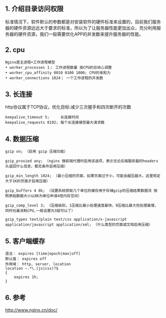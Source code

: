 ## 1. 介绍目录访问权限

​    标准情况下，软件默认的参数都是对安装软件的硬件标准来设置的，⽬前我们服务器的硬件资源远远⼤于要求的标准，所以为了让服务器性能更加出众，充分利⽤服 务器的硬件资源，我们⼀般需要优化APP的并发数来提升服务器的性能。

## 2. cpu

```
Nginx是主进程+⼯作进程模型
• worker_processes 1； ⼯作进程数量 按CPU的总核⼼调整
• worker_cpu_affinity 0010 0100 1000; CPU的亲和⼒
• worker_connections 1024； ⼀个⼯作进程的并发数
```

## 3. 长连接

http协议属于TCP协议，优化⽬标:减少三次握⼿和四次断开的次数

```
keepalive_timeout 5;     ⻓连接时间
keepalive_requests 8192; 每个⻓连接接受最⼤请求数
```

## 4. 数据压缩

```
gzip on; （启⽤ gzip 压缩功能）

gzip_proxied any; （nginx 做前端代理时启⽤该选项，表示⽆论后端服务器的headers头返回什么信息，都⽆条件启⽤压缩）

gzip_min_length 1024; （最⼩压缩的⻚⾯，如果⻚⾯过于⼩，可能会越压越⼤，这⾥规定⼤于1K的⻚⾯才启⽤压缩）

gzip_buffers 4 8k; （设置系统获取⼏个单位的缓存⽤于存储gzip的压缩结果数据流 按照原始数据⼤⼩以8K为单位申请4倍内存空间）

gzip_comp_level 3; （压缩级别，1压缩⽐最⼩处理速度最快，9压缩⽐最⼤但处理最慢，同时也最消耗CPU,⼀般设置为3就可以了）

gzip_types text/plain text/css application/x-javascript application/javascript application/xml; （什么类型的⻚⾯或⽂档启⽤压缩）
```

## 5. 客户端缓存

```
语法： expires [time|epoch|max|off]
默认值： expires off
作⽤域： http, server, location
location ~.*\.(js|css)?$
{
    expires 1h;
}
```

## 6. 参考

http://www.nginx.cn/doc/